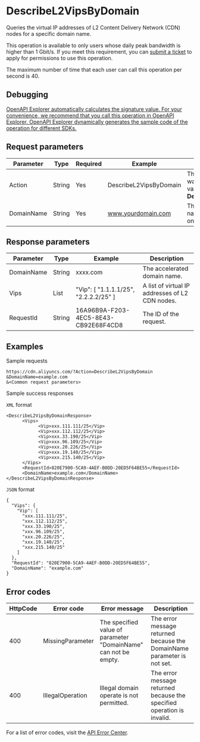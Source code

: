 # DescribeL2VipsByDomain

Queries the virtual IP addresses of L2 Content Delivery Network \(CDN\) nodes for a specific domain name.

This operation is available to only users whose daily peak bandwidth is higher than 1 Gbit/s. If you meet this requirement, you can [submit a ticket](https://selfservice.console.aliyun.com/ticket/createIndex) to apply for permissions to use this operation.

The maximum number of time that each user can call this operation per second is 40.

## Debugging

[OpenAPI Explorer automatically calculates the signature value. For your convenience, we recommend that you call this operation in OpenAPI Explorer. OpenAPI Explorer dynamically generates the sample code of the operation for different SDKs.](https://api.aliyun.com/#product=Cdn&api=DescribeL2VipsByDomain&type=RPC&version=2018-05-10)

## Request parameters

|Parameter|Type|Required|Example|Description|
|---------|----|--------|-------|-----------|
|Action|String|Yes|DescribeL2VipsByDomain|The operation that you want to perform. Set the value to **DescribeL2VipsByDomain**. |
|DomainName|String|Yes|www.yourdomain.com|The accelerated domain name. You can specify only one domain name. |

## Response parameters

|Parameter|Type|Example|Description|
|---------|----|-------|-----------|
|DomainName|String|xxxx.com|The accelerated domain name. |
|Vips|List|"Vip": \[ "1.1.1.1/25", "2.2.2.2/25" \]|A list of virtual IP addresses of L2 CDN nodes. |
|RequestId|String|16A96B9A-F203-4EC5-8E43-CB92E68F4CD8|The ID of the request. |

## Examples

Sample requests

```
https://cdn.aliyuncs.com/?Action=DescribeL2VipsByDomain
&DomainName=example.com
&<Common request parameters>
```

Sample success responses

`XML` format

```
<DescribeL2VipsByDomainResponse>
	  <Vips>
		    <Vip>xxx.111.111/25</Vip>
		    <Vip>xxx.112.112/25</Vip>
		    <Vip>xxx.33.190/25</Vip>
		    <Vip>xxx.96.109/25</Vip>
		    <Vip>xxx.20.226/25</Vip>
		    <Vip>xxx.19.140/25</Vip>
		    <Vip>xxx.215.140/25</Vip>
	  </Vips>
	  <RequestId>820E7900-5CA9-4AEF-B0DD-20ED5F64BE55</RequestId>
	  <DomainName>example.com</DomainName>
</DescribeL2VipsByDomainResponse>
```

`JSON` format

```
{
  "Vips": {
    "Vip": [
      "xxx.111.111/25",
      "xxx.112.112/25",
      "xxx.33.190/25",
      "xxx.96.109/25",
      "xxx.20.226/25",
      "xxx.19.140/25",
      "xxx.215.140/25"
    ]
  },
  "RequestId": "820E7900-5CA9-4AEF-B0DD-20ED5F64BE55",
  "DomainName": "example.com"
}
```

## Error codes

|HttpCode|Error code|Error message|Description|
|--------|----------|-------------|-----------|
|400|MissingParameter|The specified value of parameter "DomainName" can not be empty.|The error message returned because the DomainName parameter is not set.|
|400|IllegalOperation|Illegal domain operate is not permitted.|The error message returned because the specified operation is invalid.|

For a list of error codes, visit the [API Error Center](https://error-center.alibabacloud.com/status/product/Cdn).

